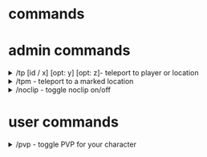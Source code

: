 # commands

# admin commands
<details>

<summary>/tp [id / x] [opt: y] [opt: z]- teleport to player or location</summary>

Teleports you to either a player with the given `id` or to a given `x, y, z` location

**Permission level:** admin

* **id or x** - (required) The player id or x coordinate
* **y** - (optional) The y coordinate (required if using x for the first argument)
* **z** - (optional) The z coordinate (required if using x for the first argument)

</details>

<details>

<summary>/tpm - teleport to a marked location</summary>

Teleports you to the marked location on the map.&#x20;

**Permission level:** admin

</details>

<details>

<summary>/noclip - toggle noclip on/off</summary>

Toggles NOCLIP on/off

**Permission level:** admin

</details>

# user commands

<details>

<summary>/pvp - toggle PVP for your character</summary>

Toggles Player vs Player mode on/off for your character

**Permission level:** user

</details>
